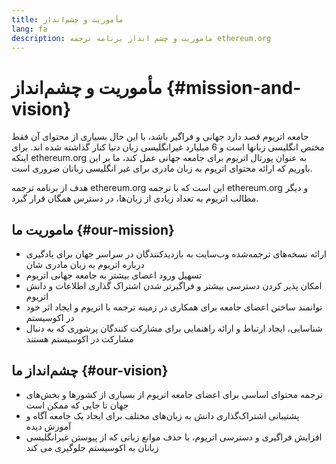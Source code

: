 ```yaml
---
title: مأموریت و چشم‌انداز
lang: fa
description: ماموریت و چشم انداز برنامه ترجمه ethereum.org
---
```


# مأموریت و چشم‌انداز {#mission-and-vision}

جامعه اتریوم قصد دارد جهانی و فراگیر باشد، با این حال بسیاری از محتوای آن فقط مختص انگلیسی زبانها است و 6 میلیارد غیرانگلیسی زبان دنیا کنار گذاشته شده اند. برای اینکه ethereum.org به عنوان پورتال اتریوم برای جامعه جهانی عمل کند، ما بر این باوریم که ارائه محتوای اتریوم به زبان مادری برای غیر انگلیسی زبانان ضروری است.

هدف از برنامه ترجمه ethereum.org این است که با ترجمه ethereum.org و دیگر مطالب اتریوم به تعداد زیادی از زبان‌ها، در دسترس همگان قرار گیرد.

## ماموریت ما {#our-mission}

- ارائه نسخه‌های ترجمه‌شده وب‌سایت به بازدیدکنندگان در سراسر جهان برای یادگیری درباره اتریوم به زبان مادری شان
- تسهیل ورود اعضای بیشتر به جامعه جهانی اتریوم
- امکان پذیر کردن دسترسی بیشتر و فراگیرتر شدن اشتراک گذاری اطلاعات و دانش اتریوم
- توانمند ساختن اعضای جامعه برای همکاری در زمینه ترجمه با اتریوم و ایجاد اثر خود در اکوسیستم
- شناسایی، ایجاد ارتباط و ارائه راهنمایی برای مشارکت کنندگان پرشوری که به دنبال مشارکت در اکوسیستم هستند

## چشم‌انداز ما {#our-vision}

- ترجمه محتوای اساسی برای اعضای جامعه اتریوم از بسیاری از کشورها و بخش‌های جهان تا جایی که ممکن است
- پشتیبانی اشتراک‌گذاری دانش به زبان‌های مختلف برای ایجاد یک جامعه آگاه و آموزش دیده
- افزایش فراگیری و دسترسی اتریوم، با حذف موانع زبانی که از پیوستن غیرانگلیسی زبانان به اکوسیستم جلوگیری می کند
